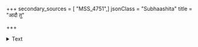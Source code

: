 +++
secondary_sources = [ "MSS_4751",]
jsonClass = "Subhaashita"
title = "आदौ तु"

+++

<details><summary>Text</summary>

आदौ तु मन्दमन्दानि मध्ये समरसानि च।  
अन्ते स्नेहायमानानि संगतान्युत्तमैः सह॥
</details>
